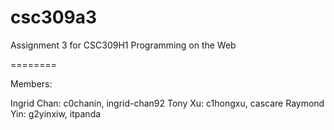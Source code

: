 csc309a3
========

Assignment 3 for CSC309H1 Programming on the Web

========

Members:

Ingrid Chan: c0chanin, ingrid-chan92
Tony Xu: c1hongxu, cascare
Raymond Yin: g2yinxiw, itpanda
